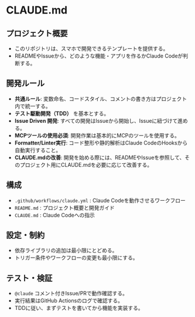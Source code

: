 # CLAUDE.md

## プロジェクト概要
- このリポジトリは、スマホで開発できるテンプレートを提供する。
- READMEやIssueから、どのような機能・アプリを作るかClaude Codeが判断する。

## 開発ルール
- **共通ルール**: 変数命名、コードスタイル、コメントの書き方はプロジェクト内で統一する。
- **テスト駆動開発（TDD）** を基本とする。
- **Issue Driven 開発**: すべての開発はIssueから開始し、Issueに紐づけて進める。
- **MCPツールの使用必須**: 開発作業は基本的にMCPのツールを使用する。
- **Formatter/Linter実行**: コード整形や静的解析はClaude CodeのHooksから自動実行すること。
- **CLAUDE.mdの改善**: 開発を始める際には、READMEやIssueを参照して、そのプロジェクト用にCLAUDE.mdを必要に応じて改善する。

## 構成
- `.github/workflows/claude.yml` : Claude Codeを動作させるワークフロー
- `README.md` : プロジェクト概要と開発ガイド
- `CLAUDE.md` : Claude Codeへの指示

## 設定・制約
- 依存ライブラリの追加は最小限にとどめる。
- トリガー条件やワークフローの変更も最小限にする。

## テスト・検証
- `@claude` コメント付きIssue/PRで動作確認する。
- 実行結果はGitHub Actionsのログで確認する。
- TDDに従い、まずテストを書いてから機能を実装する。